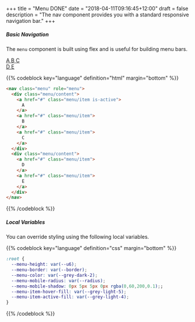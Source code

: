 +++
title = "Menu DONE"
date = "2018-04-11T09:16:45+12:00"
draft = false
description = "The nav component provides you with a standard responsive navigation bar."
+++

##### Basic Navigation

The `menu` component is built using flex and is useful for building menu bars.

<div class="fill:blue padding:2 margin-bottom:2">
  <nav class="menu" role="menu">
    <div class="menu/content">
      <a href="#" class="menu/item is-active">
        A
      </a>
      <a href="#" class="menu/item">
        B
      </a>
      <a href="#" class="menu/item">
        C
      </a>
    </div>
    <div class="menu/content">
      <a href="#" class="menu/item">
        D
      </a>
      <a href="#" class="menu/item">
        E
      </a>
    </div>
  </nav>
</div>

{{% codeblock key="language" definition="html" margin="bottom" %}}
```html
<nav class="menu" role="menu">
  <div class="menu/content">
    <a href="#" class="menu/item is-active">
      A
    </a>
    <a href="#" class="menu/item">
      B
    </a>
    <a href="#" class="menu/item">
      C
    </a>
  </div>
  <div class="menu/content">
    <a href="#" class="menu/item">
      D
    </a>
    <a href="#" class="menu/item">
      E
    </a>
  </div>
</nav>
```
{{% /codeblock %}}

##### Local Variables

You can override styling using the following local variables.

{{% codeblock key="language" definition="css" margin="bottom" %}}
```css
:root {
  --menu-height: var(--u6);
  --menu-border: var(--border);
  --menu-color: var(--grey-dark-2);
  --menu-mobile-radius: var(--radius);
  --menu-mobile-shadow: 0px 5px 5px 0px rgba(0,60,200,0.1);;
  --menu-item-hover-fill: var(--grey-light-5);
  --menu-item-active-fill: var(--grey-light-4);
}
```
{{% /codeblock %}}
